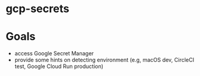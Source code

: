# gcp-secrets

# Goals

- access Google Secret Manager
- provide some hints on detecting environment (e.g, macOS dev, CircleCI test, Google Cloud Run production)